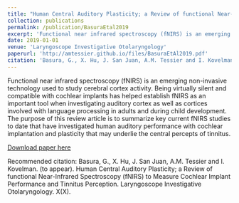 ```yaml
---
title: "Human Central Auditory Plasticity; a Review of functional Near-Infrared Spectroscopy (fNIRS) to Measure Cochlear Implant Performance and Tinnitus Perception"
collection: publications
permalink: /publication/BasuraEtal2019
excerpt: 'Functional near infrared spectroscopy (fNIRS) is an emerging non-invasive technology used to study cerebral cortex activity.  Being virtually silent and compatible with cochlear implants has helped establish fNIRS as an important tool when investigating auditory cortex as well as cortices involved with language processing in adults and during child development. The purpose of this review article is to summarize key current fNIRS studies to date that have investigated human auditory performance with cochlear implantation and plasticity that may underlie the central percepts of tinnitus.'
date: 2019-01-01
venue: 'Laryngoscope Investigative Otolaryngology'
paperurl: 'http://amtessier.github.io/files/BasuraEtAl2019.pdf'
citation: 'Basura, G., X. Hu, J. San Juan, A.M. Tessier and I. Kovelman. (to appear). &quot;Human Central Auditory Plasticity; a Review of functional Near-Infrared Spectroscopy (fNIRS) to Measure Cochlear Implant Performance and Tinnitus Perception.&quot; <i>Laryngoscope Investigative Otolaryngology</i>. X(X).'
---
```

Functional near infrared spectroscopy (fNIRS) is an emerging non-invasive technology used to study cerebral cortex activity.  Being virtually silent and compatible with cochlear implants has helped establish fNIRS as an important tool when investigating auditory cortex as well as cortices involved with language processing in adults and during child development. The purpose of this review article is to summarize key current fNIRS studies to date that have investigated human auditory performance with cochlear implantation and plasticity that may underlie the central percepts of tinnitus.

[Download paper here](http://academicpages.github.io/files/BasuraEtAl2019.pdf)

Recommended citation: Basura, G., X. Hu, J. San Juan, A.M. Tessier and I. Kovelman. (to appear). Human Central Auditory Plasticity; a Review of functional Near-Infrared Spectroscopy (fNIRS) to Measure Cochlear Implant Performance and Tinnitus Perception. Laryngoscope Investigative Otolaryngology. X(X).
